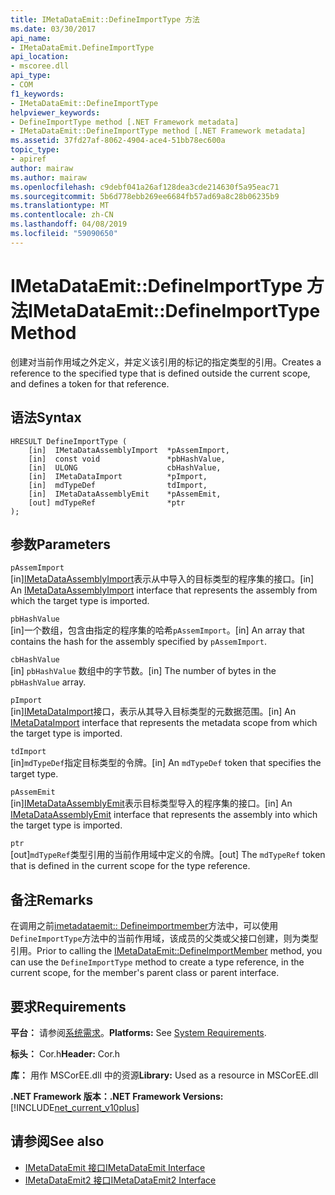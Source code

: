 ```yaml
---
title: IMetaDataEmit::DefineImportType 方法
ms.date: 03/30/2017
api_name:
- IMetaDataEmit.DefineImportType
api_location:
- mscoree.dll
api_type:
- COM
f1_keywords:
- IMetaDataEmit::DefineImportType
helpviewer_keywords:
- DefineImportType method [.NET Framework metadata]
- IMetaDataEmit::DefineImportType method [.NET Framework metadata]
ms.assetid: 37fd27af-8062-4904-ace4-51bb78ec600a
topic_type:
- apiref
author: mairaw
ms.author: mairaw
ms.openlocfilehash: c9debf041a26af128dea3cde214630f5a95eac71
ms.sourcegitcommit: 5b6d778ebb269ee6684fb57ad69a8c28b06235b9
ms.translationtype: MT
ms.contentlocale: zh-CN
ms.lasthandoff: 04/08/2019
ms.locfileid: "59090650"
---
```

# <a name="imetadataemitdefineimporttype-method"></a><span data-ttu-id="7b5a5-102">IMetaDataEmit::DefineImportType 方法</span><span class="sxs-lookup"><span data-stu-id="7b5a5-102">IMetaDataEmit::DefineImportType Method</span></span>
<span data-ttu-id="7b5a5-103">创建对当前作用域之外定义，并定义该引用的标记的指定类型的引用。</span><span class="sxs-lookup"><span data-stu-id="7b5a5-103">Creates a reference to the specified type that is defined outside the current scope, and defines a token for that reference.</span></span>  
  
## <a name="syntax"></a><span data-ttu-id="7b5a5-104">语法</span><span class="sxs-lookup"><span data-stu-id="7b5a5-104">Syntax</span></span>  
  
```  
HRESULT DefineImportType (   
    [in]  IMetaDataAssemblyImport  *pAssemImport,   
    [in]  const void               *pbHashValue,   
    [in]  ULONG                    cbHashValue,    
    [in]  IMetaDataImport          *pImport,   
    [in]  mdTypeDef                tdImport,   
    [in]  IMetaDataAssemblyEmit    *pAssemEmit,   
    [out] mdTypeRef                *ptr  
);  
```  
  
## <a name="parameters"></a><span data-ttu-id="7b5a5-105">参数</span><span class="sxs-lookup"><span data-stu-id="7b5a5-105">Parameters</span></span>  
 `pAssemImport`  
 <span data-ttu-id="7b5a5-106">[in][IMetaDataAssemblyImport](../../../../docs/framework/unmanaged-api/metadata/imetadataassemblyimport-interface.md)表示从中导入的目标类型的程序集的接口。</span><span class="sxs-lookup"><span data-stu-id="7b5a5-106">[in] An [IMetaDataAssemblyImport](../../../../docs/framework/unmanaged-api/metadata/imetadataassemblyimport-interface.md) interface that represents the assembly from which the target type is imported.</span></span>  
  
 `pbHashValue`  
 <span data-ttu-id="7b5a5-107">[in]一个数组，包含由指定的程序集的哈希`pAssemImport`。</span><span class="sxs-lookup"><span data-stu-id="7b5a5-107">[in] An array that contains the hash for the assembly specified by `pAssemImport`.</span></span>  
  
 `cbHashValue`  
 <span data-ttu-id="7b5a5-108">[in] `pbHashValue` 数组中的字节数。</span><span class="sxs-lookup"><span data-stu-id="7b5a5-108">[in] The number of bytes in the `pbHashValue` array.</span></span>  
  
 `pImport`  
 <span data-ttu-id="7b5a5-109">[in][IMetaDataImport](../../../../docs/framework/unmanaged-api/metadata/imetadataimport-interface.md)接口，表示从其导入目标类型的元数据范围。</span><span class="sxs-lookup"><span data-stu-id="7b5a5-109">[in] An [IMetaDataImport](../../../../docs/framework/unmanaged-api/metadata/imetadataimport-interface.md) interface that represents the metadata scope from which the target type is imported.</span></span>  
  
 `tdImport`  
 <span data-ttu-id="7b5a5-110">[in]`mdTypeDef`指定目标类型的令牌。</span><span class="sxs-lookup"><span data-stu-id="7b5a5-110">[in] An `mdTypeDef` token that specifies the target type.</span></span>  
  
 `pAssemEmit`  
 <span data-ttu-id="7b5a5-111">[in][IMetaDataAssemblyEmit](../../../../docs/framework/unmanaged-api/metadata/imetadataassemblyemit-interface.md)表示目标类型导入的程序集的接口。</span><span class="sxs-lookup"><span data-stu-id="7b5a5-111">[in] An [IMetaDataAssemblyEmit](../../../../docs/framework/unmanaged-api/metadata/imetadataassemblyemit-interface.md) interface that represents the assembly into which the target type is imported.</span></span>  
  
 `ptr`  
 <span data-ttu-id="7b5a5-112">[out]`mdTypeRef`类型引用的当前作用域中定义的令牌。</span><span class="sxs-lookup"><span data-stu-id="7b5a5-112">[out] The `mdTypeRef` token that is defined in the current scope for the type reference.</span></span>  
  
## <a name="remarks"></a><span data-ttu-id="7b5a5-113">备注</span><span class="sxs-lookup"><span data-stu-id="7b5a5-113">Remarks</span></span>  
 <span data-ttu-id="7b5a5-114">在调用之前[imetadataemit:: Defineimportmember](../../../../docs/framework/unmanaged-api/metadata/imetadataemit-defineimportmember-method.md)方法中，可以使用`DefineImportType`方法中的当前作用域，该成员的父类或父接口创建，则为类型引用。</span><span class="sxs-lookup"><span data-stu-id="7b5a5-114">Prior to calling the [IMetaDataEmit::DefineImportMember](../../../../docs/framework/unmanaged-api/metadata/imetadataemit-defineimportmember-method.md) method, you can use the `DefineImportType` method to create a type reference, in the current scope, for the member's parent class or parent interface.</span></span>  
  
## <a name="requirements"></a><span data-ttu-id="7b5a5-115">要求</span><span class="sxs-lookup"><span data-stu-id="7b5a5-115">Requirements</span></span>  
 <span data-ttu-id="7b5a5-116">**平台：** 请参阅[系统需求](../../../../docs/framework/get-started/system-requirements.md)。</span><span class="sxs-lookup"><span data-stu-id="7b5a5-116">**Platforms:** See [System Requirements](../../../../docs/framework/get-started/system-requirements.md).</span></span>  
  
 <span data-ttu-id="7b5a5-117">**标头：** Cor.h</span><span class="sxs-lookup"><span data-stu-id="7b5a5-117">**Header:** Cor.h</span></span>  
  
 <span data-ttu-id="7b5a5-118">**库：** 用作 MSCorEE.dll 中的资源</span><span class="sxs-lookup"><span data-stu-id="7b5a5-118">**Library:** Used as a resource in MSCorEE.dll</span></span>  
  
 **<span data-ttu-id="7b5a5-119">.NET Framework 版本：</span><span class="sxs-lookup"><span data-stu-id="7b5a5-119">.NET Framework Versions:</span></span>** [!INCLUDE[net_current_v10plus](../../../../includes/net-current-v10plus-md.md)]  
  
## <a name="see-also"></a><span data-ttu-id="7b5a5-120">请参阅</span><span class="sxs-lookup"><span data-stu-id="7b5a5-120">See also</span></span>

- [<span data-ttu-id="7b5a5-121">IMetaDataEmit 接口</span><span class="sxs-lookup"><span data-stu-id="7b5a5-121">IMetaDataEmit Interface</span></span>](../../../../docs/framework/unmanaged-api/metadata/imetadataemit-interface.md)
- [<span data-ttu-id="7b5a5-122">IMetaDataEmit2 接口</span><span class="sxs-lookup"><span data-stu-id="7b5a5-122">IMetaDataEmit2 Interface</span></span>](../../../../docs/framework/unmanaged-api/metadata/imetadataemit2-interface.md)
